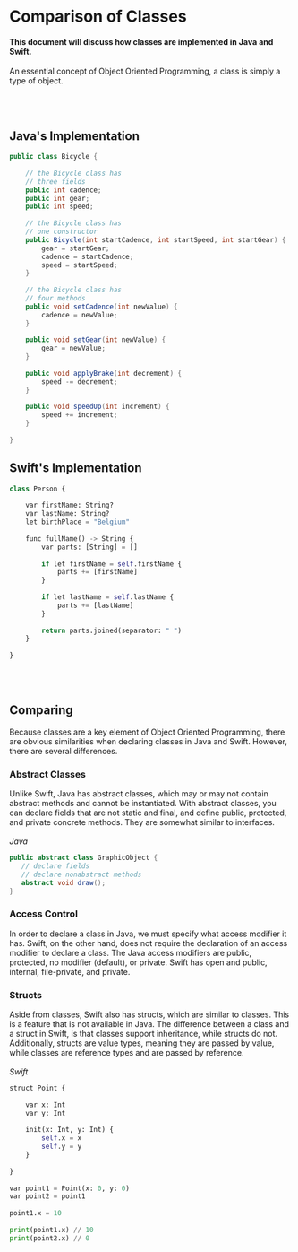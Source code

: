 # Comparison of Classes
#### This document will discuss how classes are implemented in Java and Swift.

An essential concept of Object Oriented Programming, a class is simply a type of object.

<br></br>
## Java's Implementation
```java
public class Bicycle {
        
    // the Bicycle class has
    // three fields
    public int cadence;
    public int gear;
    public int speed;
        
    // the Bicycle class has
    // one constructor
    public Bicycle(int startCadence, int startSpeed, int startGear) {
        gear = startGear;
        cadence = startCadence;
        speed = startSpeed;
    }
        
    // the Bicycle class has
    // four methods
    public void setCadence(int newValue) {
        cadence = newValue;
    }
        
    public void setGear(int newValue) {
        gear = newValue;
    }
        
    public void applyBrake(int decrement) {
        speed -= decrement;
    }
        
    public void speedUp(int increment) {
        speed += increment;
    }
        
}
```


## Swift's Implementation
```python
class Person {
 
    var firstName: String?
    var lastName: String?
    let birthPlace = "Belgium"
 
    func fullName() -> String {
        var parts: [String] = []
 
        if let firstName = self.firstName {
            parts += [firstName]
        }
 
        if let lastName = self.lastName {
            parts += [lastName]
        }
 
        return parts.joined(separator: " ")
    }
 
}
```

<br></br>

## Comparing
Because classes are a key element of Object Oriented Programming, there are obvious similarities when declaring classes in Java and Swift. However, there are several differences.

### Abstract Classes
Unlike Swift, Java has abstract classes, which may or may not contain abstract methods and cannot be instantiated. With abstract classes, you can declare fields that are not static and final, and define public, protected, and private concrete methods. They are somewhat similar to interfaces.
<br></br>
*Java*
```java
public abstract class GraphicObject {
   // declare fields
   // declare nonabstract methods
   abstract void draw();
}
```

### Access Control
In order to declare a class in Java, we must specify what access modifier it has. Swift, on the other hand, does not require the declaration of an access modifier to declare a class. The Java access modifiers are public, protected, no modifier (default), or private. Swift has open and public, internal, file-private, and private.

### Structs
Aside from classes, Swift also has structs, which are similar to classes. This is a feature that is not available in Java. The difference between a class and a struct in Swift, is that classes support inheritance, while structs do not. Additionally, structs are value types, meaning they are passed by value, while classes are reference types and are passed by reference.
<br></br>
*Swift*
```python
struct Point {
 
    var x: Int
    var y: Int
 
    init(x: Int, y: Int) {
        self.x = x
        self.y = y
    }
 
}
 
var point1 = Point(x: 0, y: 0)
var point2 = point1
 
point1.x = 10
 
print(point1.x) // 10
print(point2.x) // 0
```
